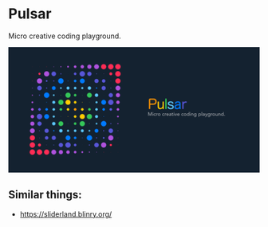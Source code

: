 # Pulsar

Micro creative coding playground.

[![Pulsar](./src/public/pulsar.png)](https://muffinman.io/pulsar)

## Similar things:

- https://sliderland.blinry.org/
